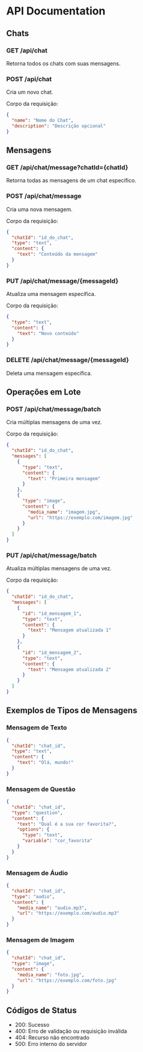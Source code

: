 # API Documentation

## Chats

### GET /api/chat

Retorna todos os chats com suas mensagens.

### POST /api/chat

Cria um novo chat.

Corpo da requisição:

```json
{
  "name": "Nome do Chat",
  "description": "Descrição opcional"
}
```

## Mensagens

### GET /api/chat/message?chatId={chatId}

Retorna todas as mensagens de um chat específico.

### POST /api/chat/message

Cria uma nova mensagem.

Corpo da requisição:

```json
{
  "chatId": "id_do_chat",
  "type": "text",
  "content": {
    "text": "Conteúdo da mensagem"
  }
}
```

### PUT /api/chat/message/{messageId}

Atualiza uma mensagem específica.

Corpo da requisição:

```json
{
  "type": "text",
  "content": {
    "text": "Novo conteúdo"
  }
}
```

### DELETE /api/chat/message/{messageId}

Deleta uma mensagem específica.

## Operações em Lote

### POST /api/chat/message/batch

Cria múltiplas mensagens de uma vez.

Corpo da requisição:

```json
{
  "chatId": "id_do_chat",
  "messages": [
    {
      "type": "text",
      "content": {
        "text": "Primeira mensagem"
      }
    },
    {
      "type": "image",
      "content": {
        "media_name": "imagem.jpg",
        "url": "https://exemplo.com/imagem.jpg"
      }
    }
  ]
}
```

### PUT /api/chat/message/batch

Atualiza múltiplas mensagens de uma vez.

Corpo da requisição:

```json
{
  "chatId": "id_do_chat",
  "messages": [
    {
      "id": "id_mensagem_1",
      "type": "text",
      "content": {
        "text": "Mensagem atualizada 1"
      }
    },
    {
      "id": "id_mensagem_2",
      "type": "text",
      "content": {
        "text": "Mensagem atualizada 2"
      }
    }
  ]
}
```

## Exemplos de Tipos de Mensagens

### Mensagem de Texto

```json
{
  "chatId": "chat_id",
  "type": "text",
  "content": {
    "text": "Olá, mundo!"
  }
}
```

### Mensagem de Questão

```json
{
  "chatId": "chat_id",
  "type": "question",
  "content": {
    "text": "Qual é a sua cor favorita?",
    "options": {
      "type": "text",
      "variable": "cor_favorita"
    }
  }
}
```

### Mensagem de Áudio

```json
{
  "chatId": "chat_id",
  "type": "audio",
  "content": {
    "media_name": "audio.mp3",
    "url": "https://exemplo.com/audio.mp3"
  }
}
```

### Mensagem de Imagem

```json
{
  "chatId": "chat_id",
  "type": "image",
  "content": {
    "media_name": "foto.jpg",
    "url": "https://exemplo.com/foto.jpg"
  }
}
```

## Códigos de Status

- 200: Sucesso
- 400: Erro de validação ou requisição inválida
- 404: Recurso não encontrado
- 500: Erro interno do servidor
